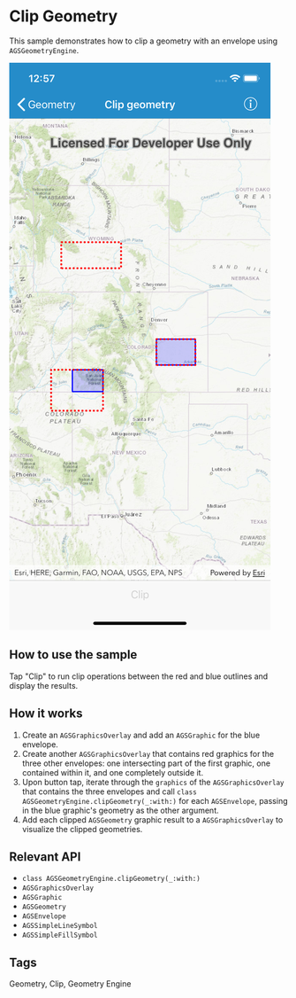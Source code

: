 # Clip Geometry

This sample demonstrates how to clip a geometry with an envelope using `AGSGeometryEngine`.

![](image1.png)

## How to use the sample
Tap "Clip" to run clip operations between the red and blue outlines and display the results.

## How it works
1. Create an `AGSGraphicsOverlay` and add an `AGSGraphic` for the blue envelope.
2. Create another `AGSGraphicsOverlay` that contains red graphics for the three other envelopes: one intersecting part of the first graphic, one contained within it, and one completely outside it.
3. Upon button tap, iterate through the `graphics` of the `AGSGraphicsOverlay` that contains the three envelopes and call `class AGSGeometryEngine.clipGeometry(_:with:)` for each `AGSEnvelope`, passing in the blue graphic's geometry as the other argument.
4. Add each clipped `AGSGeometry` graphic result to a `AGSGraphicsOverlay` to visualize the clipped geometries.

## Relevant API
- `class AGSGeometryEngine.clipGeometry(_:with:)`
- `AGSGraphicsOverlay`
- `AGSGraphic`
- `AGSGeometry`
- `AGSEnvelope`
- `AGSSimpleLineSymbol`
- `AGSSimpleFillSymbol`

## Tags
Geometry, Clip, Geometry Engine
